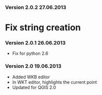 
### Version 2.0.2 27.06.2013

# Fix string creation

### Version 2.0.1 26.06.2013

* Fix for python 2.6

### Version 2.0 19.06.2013

* Added WKB editor
* In WKT editor, highlights the current point
* Updated for QGIS 2.0
